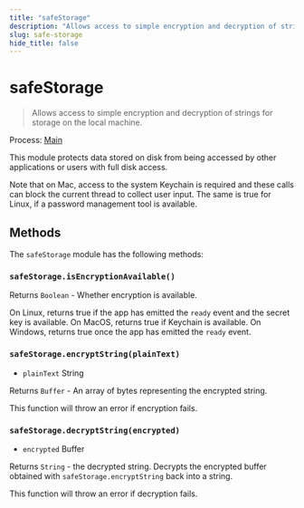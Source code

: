 ```yaml
---
title: "safeStorage"
description: "Allows access to simple encryption and decryption of strings for storage on the local machine."
slug: safe-storage
hide_title: false
---
```


# safeStorage

> Allows access to simple encryption and decryption of strings for storage on the local machine.

Process: [Main](latest/glossary.md#main-process)

This module protects data stored on disk from being accessed by other applications or users with full disk access.

Note that on Mac, access to the system Keychain is required and
these calls can block the current thread to collect user input.
The same is true for Linux, if a password management tool is available.

## Methods

The `safeStorage` module has the following methods:

### `safeStorage.isEncryptionAvailable()`

Returns `Boolean` - Whether encryption is available.

On Linux, returns true if the app has emitted the `ready` event and the secret key is available.
On MacOS, returns true if Keychain is available.
On Windows, returns true once the app has emitted the `ready` event.

### `safeStorage.encryptString(plainText)`

* `plainText` String

Returns `Buffer` -  An array of bytes representing the encrypted string.

This function will throw an error if encryption fails.

### `safeStorage.decryptString(encrypted)`

* `encrypted` Buffer

Returns `String` - the decrypted string. Decrypts the encrypted buffer
obtained  with `safeStorage.encryptString` back into a string.

This function will throw an error if decryption fails.
